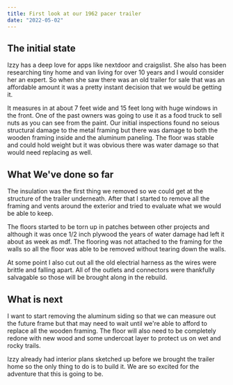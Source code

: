 ```yaml
---
title: First look at our 1962 pacer trailer
date: "2022-05-02"
---
```



## The initial state

Izzy has a deep love for apps like nextdoor and craigslist. She also has been researching tiny home and van living for over 10 years and I would consider her an expert. So when she saw there was an old trailer for sale that was an affordable amount it was a pretty instant decision that we would be getting it.

It measures in at about 7 feet wide and 15 feet long with huge windows in the front. One of the past owners was going to use it as a food truck to sell nuts as you can see from the paint. Our initial inspections found no seious structural damage to the metal framing but there was damage to both the wooden framing inside and the aluminum paneling. The floor was stable and could hold weight but it was obvious there was water damage so that would need replacing as well. 


## What We've done so far

The insulation was the first thing we removed so we could get at the structure of the trailer underneath. After that I started to remove all the framing and vents around the exterior and tried to evaluate what we would be able to keep.

The floors started to be torn up in patches between other projects and although it was once 1/2 inch plywood the years of water damage had left it about as week as mdf. The flooring was not attached to the framing for the walls so all the floor was able to be removed without tearing down the walls.

At some point I also cut out all the old electrial harness as the wires were brittle and falling apart. All of the outlets and connectors were thankfully salvagable so those will be brought along in the rebuild.

## What is next

I want to start removing the aluminum siding so that we can measure out the future frame but that may need to wait until we're able to afford to replace all the wooden framing. The floor will also need to be completely redone with new wood and some undercoat layer to protect us on wet and rocky trails.

Izzy already had interior plans sketched up before we brought the trailer home so the only thing to do is to build it. We are so excited for the adventure that this is going to be.